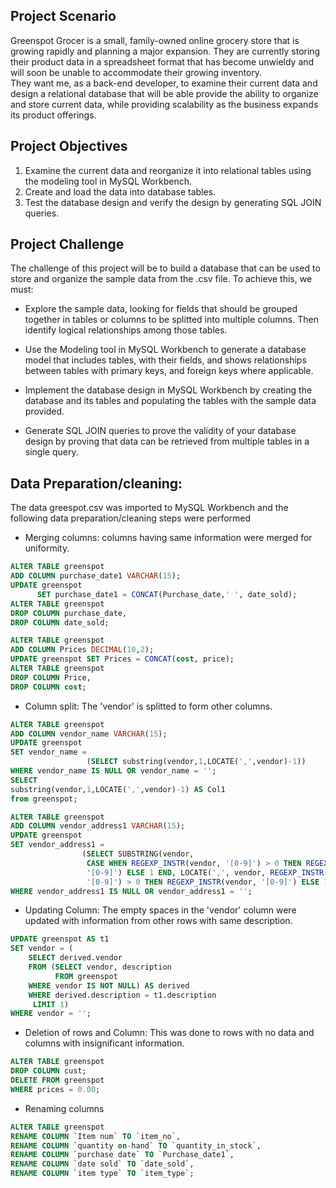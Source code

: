 ## Project Scenario

Greenspot Grocer is a small, family-owned online grocery store that is growing rapidly and planning a major expansion. They are currently storing their product data in a spreadsheet format that has become unwieldy and will soon be unable to accommodate their growing inventory.  
They want me, as a back-end developer, to examine their current data and design a relational database that will be able provide the ability to organize and store current data, while providing scalability as the business expands its product offerings.  

## Project Objectives

1. Examine the current data and reorganize it into relational tables using the modeling tool in MySQL Workbench. 
2. Create and load the data into database tables. 
3. Test the database design and verify the design by generating SQL JOIN queries.

## Project Challenge
The challenge of this project will be to build a database that can be used to store and organize the sample data from the .csv file. 
To achieve this, we must:

* Explore the sample data, looking for fields that should be grouped together in tables or columns to be splitted into multiple columns.
  Then identify logical relationships among those tables.

* Use the Modeling tool in MySQL Workbench to generate a database model that includes tables, with their fields, and shows relationships
  between tables with primary keys, and foreign keys where applicable.

* Implement the database design in MySQL Workbench by creating the database and its tables and populating the tables with the sample data provided. 

* Generate SQL JOIN queries to prove the validity of your database design by proving that data can be retrieved from multiple tables in a single query.

## Data Preparation/cleaning: 
The data greespot.csv was imported to MySQL Workbench and the following data preparation/cleaning steps were performed
* Merging columns: columns having same information were merged for uniformity.
```sql
ALTER TABLE greenspot 
ADD COLUMN purchase_date1 VARCHAR(15);
UPDATE greenspot 
      SET purchase_date1 = CONCAT(Purchase_date,' ', date_sold);
ALTER TABLE greenspot 
DROP COLUMN purchase_date, 
DROP COLUMN date_sold;
```
```sql
ALTER TABLE greenspot 
ADD COLUMN Prices DECIMAL(10,2);
UPDATE greenspot SET Prices = CONCAT(cost, price);
ALTER TABLE greenspot 
DROP COLUMN Price, 
DROP COLUMN cost;
```
* Column split: The 'vendor' is splitted to form other columns. 
```sql
ALTER TABLE greenspot 
ADD COLUMN vendor_name VARCHAR(15);
UPDATE greenspot 
SET vendor_name =
			     (SELECT substring(vendor,1,LOCATE(',',vendor)-1))
WHERE vendor_name IS NULL OR vendor_name = '';
SELECT
substring(vendor,1,LOCATE(',',vendor)-1) AS Col1
from greenspot;
```
```sql
ALTER TABLE greenspot 
ADD COLUMN vendor_address1 VARCHAR(15);
UPDATE greenspot 
SET vendor_address1 =
			    (SELECT SUBSTRING(vendor, 
                 CASE WHEN REGEXP_INSTR(vendor, '[0-9]') > 0 THEN REGEXP_INSTR(vendor, 
                 '[0-9]') ELSE 1 END, LOCATE(',', vendor, REGEXP_INSTR(vendor, '[0-9]')) - CASE WHEN REGEXP_INSTR(vendor, 
                 '[0-9]') > 0 THEN REGEXP_INSTR(vendor, '[0-9]') ELSE 1 END) as extracted_address)
WHERE vendor_address1 IS NULL OR vendor_address1 = '';
```
* Updating Column: The empty spaces in the 'vendor' column were updated with information from other rows with same description.
```sql
UPDATE greenspot AS t1
SET vendor = (
    SELECT derived.vendor 
    FROM (SELECT vendor, description
		  FROM greenspot 
	WHERE vendor IS NOT NULL) AS derived
	WHERE derived.description = t1.description
     LIMIT 1)
WHERE vendor = '';
```
* Deletion of rows and Column: This was done to rows with no  data and columns with insignificant information.
```sql
ALTER TABLE greenspot
DROP COLUMN cust; 
DELETE FROM greenspot
WHERE prices = 0.00;
```

* Renaming columns
```sql
ALTER TABLE greenspot 
RENAME COLUMN `Item num` TO `item_no`,
RENAME COLUMN `quantity on-hand` TO `quantity_in_stock`,
RENAME COLUMN `purchase date` TO `Purchase_date1`,
RENAME COLUMN `date sold` TO `date_sold`,
RENAME COLUMN `item type` TO `item_type`;
```
